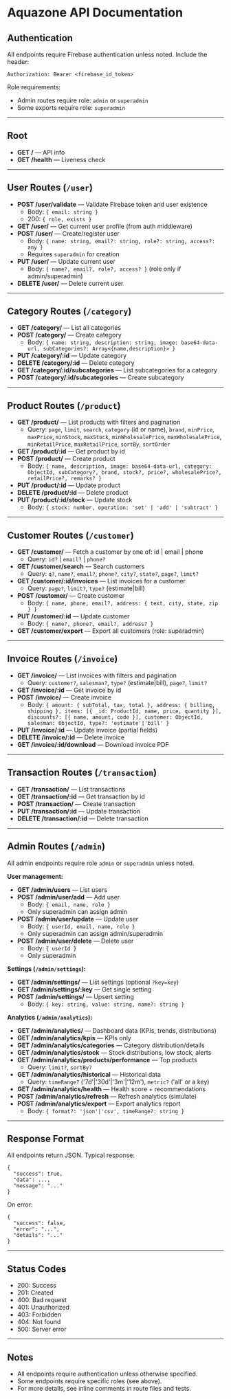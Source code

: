 # Aquazone API Documentation

## Authentication
All endpoints require Firebase authentication unless noted. Include the header:

    Authorization: Bearer <firebase_id_token>

Role requirements:
- Admin routes require role: `admin` or `superadmin`
- Some exports require role: `superadmin`

---

## Root
- **GET /** — API info
- **GET /health** — Liveness check

---

## User Routes (`/user`)
- **POST /user/validate** — Validate Firebase token and user existence
  - Body: `{ email: string }`
  - 200: `{ role, exists }`
- **GET /user/** — Get current user profile (from auth middleware)
- **POST /user/** — Create/register user
  - Body: `{ name: string, email?: string, role?: string, access?: any }`
  - Requires `superadmin` for creation
- **PUT /user/** — Update current user
  - Body: `{ name?, email?, role?, access? }` (role only if admin/superadmin)
- **DELETE /user/** — Delete current user

---

## Category Routes (`/category`)
- **GET /category/** — List all categories
- **POST /category/** — Create category
  - Body: `{ name: string, description: string, image: base64-data-url, subCategories?: Array<{name,description}> }`
- **PUT /category/:id** — Update category
- **DELETE /category/:id** — Delete category
- **GET /category/:id/subcategories** — List subcategories for a category
- **POST /category/:id/subcategories** — Create subcategory

---

## Product Routes (`/product`)
- **GET /product/** — List products with filters and pagination
  - Query: `page`, `limit`, `search`, `category` (id or name), `brand`, `minPrice`, `maxPrice`, `minStock`, `maxStock`, `minWholesalePrice`, `maxWholesalePrice`, `minRetailPrice`, `maxRetailPrice`, `sortBy`, `sortOrder`
- **GET /product/:id** — Get product by id
- **POST /product/** — Create product
  - Body: `{ name, description, image: base64-data-url, category: ObjectId, subCategory?, brand, stock?, price?, wholesalePrice?, retailPrice?, remarks? }`
- **PUT /product/:id** — Update product
- **DELETE /product/:id** — Delete product
- **PUT /product/:id/stock** — Update stock
  - Body: `{ stock: number, operation: 'set' | 'add' | 'subtract' }`

---

## Customer Routes (`/customer`)
- **GET /customer/** — Fetch a customer by one of: id | email | phone
  - Query: `id?` | `email?` | `phone?`
- **GET /customer/search** — Search customers
  - Query: `q?`, `name?`, `email?`, `phone?`, `city?`, `state?`, `page?`, `limit?`
- **GET /customer/:id/invoices** — List invoices for a customer
  - Query: `page?`, `limit?`, `type?` (estimate|bill)
- **POST /customer/** — Create customer
  - Body: `{ name, phone, email?, address: { text, city, state, zip } }`
- **PUT /customer/:id** — Update customer
  - Body: `{ name?, phone?, email?, address? }`
- **GET /customer/export** — Export all customers (role: superadmin)

---

## Invoice Routes (`/invoice`)
- **GET /invoice/** — List invoices with filters and pagination
  - Query: `customer?`, `salesman?`, `type?` (estimate|bill), `page?`, `limit?`
- **GET /invoice/:id** — Get invoice by id
- **POST /invoice/** — Create invoice
  - Body: `{ amount: { subTotal, tax, total }, address: { billing, shipping }, items: [{ _id: ProductId, name, price, quantity }], discounts?: [{ name, amount, code }], customer: ObjectId, salesman: ObjectId, type?: 'estimate'|'bill' }`
- **PUT /invoice/:id** — Update invoice (partial fields)
- **DELETE /invoice/:id** — Delete invoice
- **GET /invoice/:id/download** — Download invoice PDF

---

## Transaction Routes (`/transaction`)
- **GET /transaction/** — List transactions
- **GET /transaction/:id** — Get transaction by id
- **POST /transaction/** — Create transaction
- **PUT /transaction/:id** — Update transaction
- **DELETE /transaction/:id** — Delete transaction

---

## Admin Routes (`/admin`)
All admin endpoints require role `admin` or `superadmin` unless noted.

**User management:**
- **GET /admin/users** — List users
- **POST /admin/user/add** — Add user
  - Body: `{ email, name, role }`
  - Only superadmin can assign admin
- **POST /admin/user/update** — Update user
  - Body: `{ userId, email, name, role }`
  - Only superadmin can assign admin/superadmin
- **POST /admin/user/delete** — Delete user
  - Body: `{ userId }`
  - Only superadmin

**Settings (`/admin/settings`):**
- **GET /admin/settings/** — List settings (optional `?key=key`)
- **GET /admin/settings/:key** — Get single setting
- **POST /admin/settings/** — Upsert setting
  - Body: `{ key: string, value: string, name?: string }`

**Analytics (`/admin/analytics`):**
- **GET /admin/analytics/** — Dashboard data (KPIs, trends, distributions)
- **GET /admin/analytics/kpis** — KPIs only
- **GET /admin/analytics/categories** — Category distribution/details
- **GET /admin/analytics/stock** — Stock distributions, low stock, alerts
- **GET /admin/analytics/products/performance** — Top products
  - Query: `limit?`, `sortBy?`
- **GET /admin/analytics/historical** — Historical data
  - Query: `timeRange?` ('7d'|'30d'|'3m'|'12m'), `metric?` ('all' or a key)
- **GET /admin/analytics/health** — Health score + recommendations
- **POST /admin/analytics/refresh** — Refresh analytics (simulate)
- **POST /admin/analytics/export** — Export analytics report
  - Body: `{ format?: 'json'|'csv', timeRange?: string }`

---

## Response Format
All endpoints return JSON. Typical response:

    {
      "success": true,
      "data": ...,
      "message": "..."
    }

On error:

    {
      "success": false,
      "error": "...",
      "details": "..."
    }

---

## Status Codes
- 200: Success
- 201: Created
- 400: Bad request
- 401: Unauthorized
- 403: Forbidden
- 404: Not found
- 500: Server error

---

## Notes
- All endpoints require authentication unless otherwise specified.
- Some endpoints require specific roles (see above).
- For more details, see inline comments in route files and tests.
